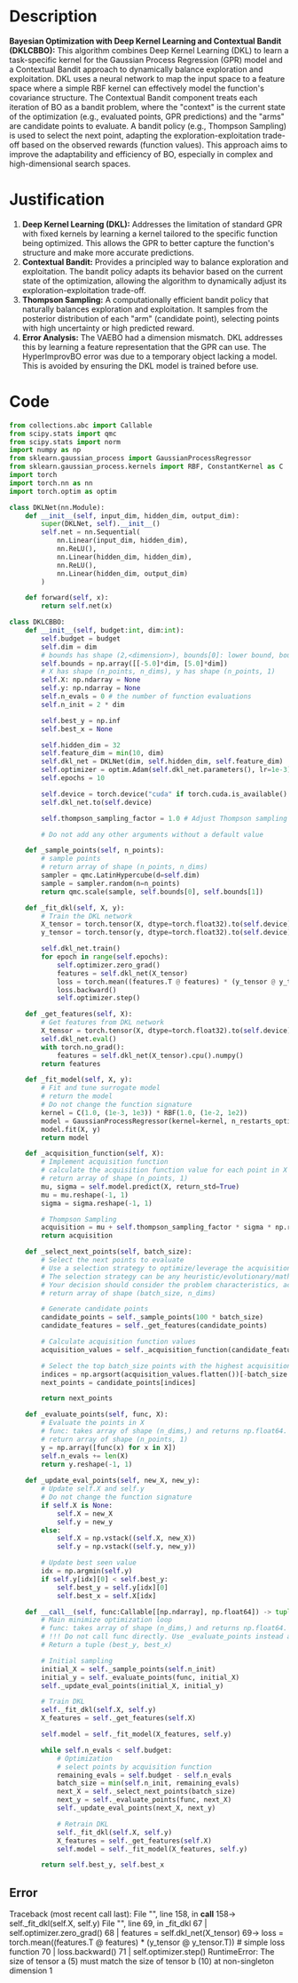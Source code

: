 # Description
**Bayesian Optimization with Deep Kernel Learning and Contextual Bandit (DKLCBBO):** This algorithm combines Deep Kernel Learning (DKL) to learn a task-specific kernel for the Gaussian Process Regression (GPR) model and a Contextual Bandit approach to dynamically balance exploration and exploitation. DKL uses a neural network to map the input space to a feature space where a simple RBF kernel can effectively model the function's covariance structure. The Contextual Bandit component treats each iteration of BO as a bandit problem, where the "context" is the current state of the optimization (e.g., evaluated points, GPR predictions) and the "arms" are candidate points to evaluate. A bandit policy (e.g., Thompson Sampling) is used to select the next point, adapting the exploration-exploitation trade-off based on the observed rewards (function values). This approach aims to improve the adaptability and efficiency of BO, especially in complex and high-dimensional search spaces.

# Justification
1.  **Deep Kernel Learning (DKL):** Addresses the limitation of standard GPR with fixed kernels by learning a kernel tailored to the specific function being optimized. This allows the GPR to better capture the function's structure and make more accurate predictions.
2.  **Contextual Bandit:** Provides a principled way to balance exploration and exploitation. The bandit policy adapts its behavior based on the current state of the optimization, allowing the algorithm to dynamically adjust its exploration-exploitation trade-off.
3.  **Thompson Sampling:** A computationally efficient bandit policy that naturally balances exploration and exploitation. It samples from the posterior distribution of each "arm" (candidate point), selecting points with high uncertainty or high predicted reward.
4.  **Error Analysis:** The VAEBO had a dimension mismatch. DKL addresses this by learning a feature representation that the GPR can use. The HyperImprovBO error was due to a temporary object lacking a model. This is avoided by ensuring the DKL model is trained before use.

# Code
```python
from collections.abc import Callable
from scipy.stats import qmc
from scipy.stats import norm
import numpy as np
from sklearn.gaussian_process import GaussianProcessRegressor
from sklearn.gaussian_process.kernels import RBF, ConstantKernel as C
import torch
import torch.nn as nn
import torch.optim as optim

class DKLNet(nn.Module):
    def __init__(self, input_dim, hidden_dim, output_dim):
        super(DKLNet, self).__init__()
        self.net = nn.Sequential(
            nn.Linear(input_dim, hidden_dim),
            nn.ReLU(),
            nn.Linear(hidden_dim, hidden_dim),
            nn.ReLU(),
            nn.Linear(hidden_dim, output_dim)
        )

    def forward(self, x):
        return self.net(x)

class DKLCBBO:
    def __init__(self, budget:int, dim:int):
        self.budget = budget
        self.dim = dim
        # bounds has shape (2,<dimension>), bounds[0]: lower bound, bounds[1]: upper bound
        self.bounds = np.array([[-5.0]*dim, [5.0]*dim])
        # X has shape (n_points, n_dims), y has shape (n_points, 1)
        self.X: np.ndarray = None
        self.y: np.ndarray = None
        self.n_evals = 0 # the number of function evaluations
        self.n_init = 2 * dim

        self.best_y = np.inf
        self.best_x = None

        self.hidden_dim = 32
        self.feature_dim = min(10, dim)
        self.dkl_net = DKLNet(dim, self.hidden_dim, self.feature_dim)
        self.optimizer = optim.Adam(self.dkl_net.parameters(), lr=1e-3)
        self.epochs = 10

        self.device = torch.device("cuda" if torch.cuda.is_available() else "cpu")
        self.dkl_net.to(self.device)

        self.thompson_sampling_factor = 1.0 # Adjust Thompson sampling

        # Do not add any other arguments without a default value

    def _sample_points(self, n_points):
        # sample points
        # return array of shape (n_points, n_dims)
        sampler = qmc.LatinHypercube(d=self.dim)
        sample = sampler.random(n=n_points)
        return qmc.scale(sample, self.bounds[0], self.bounds[1])

    def _fit_dkl(self, X, y):
        # Train the DKL network
        X_tensor = torch.tensor(X, dtype=torch.float32).to(self.device)
        y_tensor = torch.tensor(y, dtype=torch.float32).to(self.device)

        self.dkl_net.train()
        for epoch in range(self.epochs):
            self.optimizer.zero_grad()
            features = self.dkl_net(X_tensor)
            loss = torch.mean((features.T @ features) * (y_tensor @ y_tensor.T)) # simple loss function
            loss.backward()
            self.optimizer.step()

    def _get_features(self, X):
        # Get features from DKL network
        X_tensor = torch.tensor(X, dtype=torch.float32).to(self.device)
        self.dkl_net.eval()
        with torch.no_grad():
            features = self.dkl_net(X_tensor).cpu().numpy()
        return features

    def _fit_model(self, X, y):
        # Fit and tune surrogate model
        # return the model
        # Do not change the function signature
        kernel = C(1.0, (1e-3, 1e3)) * RBF(1.0, (1e-2, 1e2))
        model = GaussianProcessRegressor(kernel=kernel, n_restarts_optimizer=5, alpha=1e-5)
        model.fit(X, y)
        return model

    def _acquisition_function(self, X):
        # Implement acquisition function
        # calculate the acquisition function value for each point in X
        # return array of shape (n_points, 1)
        mu, sigma = self.model.predict(X, return_std=True)
        mu = mu.reshape(-1, 1)
        sigma = sigma.reshape(-1, 1)

        # Thompson Sampling
        acquisition = mu + self.thompson_sampling_factor * sigma * np.random.randn(len(X), 1)
        return acquisition

    def _select_next_points(self, batch_size):
        # Select the next points to evaluate
        # Use a selection strategy to optimize/leverage the acquisition function
        # The selection strategy can be any heuristic/evolutionary/mathematical/hybrid methods.
        # Your decision should consider the problem characteristics, acquisition function, and the computational efficiency.
        # return array of shape (batch_size, n_dims)

        # Generate candidate points
        candidate_points = self._sample_points(100 * batch_size)
        candidate_features = self._get_features(candidate_points)

        # Calculate acquisition function values
        acquisition_values = self._acquisition_function(candidate_features)

        # Select the top batch_size points with the highest acquisition values
        indices = np.argsort(acquisition_values.flatten())[-batch_size:]
        next_points = candidate_points[indices]

        return next_points

    def _evaluate_points(self, func, X):
        # Evaluate the points in X
        # func: takes array of shape (n_dims,) and returns np.float64.
        # return array of shape (n_points, 1)
        y = np.array([func(x) for x in X])
        self.n_evals += len(X)
        return y.reshape(-1, 1)
    
    def _update_eval_points(self, new_X, new_y):
        # Update self.X and self.y
        # Do not change the function signature
        if self.X is None:
            self.X = new_X
            self.y = new_y
        else:
            self.X = np.vstack((self.X, new_X))
            self.y = np.vstack((self.y, new_y))

        # Update best seen value
        idx = np.argmin(self.y)
        if self.y[idx][0] < self.best_y:
            self.best_y = self.y[idx][0]
            self.best_x = self.X[idx]

    def __call__(self, func:Callable[[np.ndarray], np.float64]) -> tuple[np.float64, np.array]:
        # Main minimize optimization loop
        # func: takes array of shape (n_dims,) and returns np.float64.
        # !!! Do not call func directly. Use _evaluate_points instead and be aware of the budget when calling it. !!!
        # Return a tuple (best_y, best_x)

        # Initial sampling
        initial_X = self._sample_points(self.n_init)
        initial_y = self._evaluate_points(func, initial_X)
        self._update_eval_points(initial_X, initial_y)

        # Train DKL
        self._fit_dkl(self.X, self.y)
        X_features = self._get_features(self.X)

        self.model = self._fit_model(X_features, self.y)

        while self.n_evals < self.budget:
            # Optimization
            # select points by acquisition function
            remaining_evals = self.budget - self.n_evals
            batch_size = min(self.n_init, remaining_evals)
            next_X = self._select_next_points(batch_size)
            next_y = self._evaluate_points(func, next_X)
            self._update_eval_points(next_X, next_y)

            # Retrain DKL
            self._fit_dkl(self.X, self.y)
            X_features = self._get_features(self.X)
            self.model = self._fit_model(X_features, self.y)

        return self.best_y, self.best_x
```
## Error
 Traceback (most recent call last):
  File "<DKLCBBO>", line 158, in __call__
 158->         self._fit_dkl(self.X, self.y)
  File "<DKLCBBO>", line 69, in _fit_dkl
  67 |             self.optimizer.zero_grad()
  68 |             features = self.dkl_net(X_tensor)
  69->             loss = torch.mean((features.T @ features) * (y_tensor @ y_tensor.T)) # simple loss function
  70 |             loss.backward()
  71 |             self.optimizer.step()
RuntimeError: The size of tensor a (5) must match the size of tensor b (10) at non-singleton dimension 1
